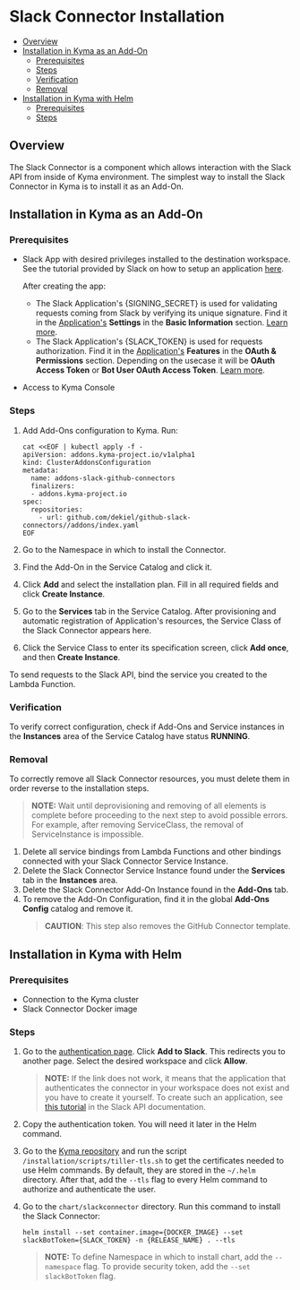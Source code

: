 # Slack Connector Installation <!-- omit in toc -->

- [Overview](#overview)
- [Installation in Kyma as an Add-On](#installation-in-kyma-as-an-add-on)
  - [Prerequisites](#prerequisites)
  - [Steps](#steps)
  - [Verification](#verification)
  - [Removal](#removal)
- [Installation in Kyma with Helm](#installation-in-kyma-with-helm)
  - [Prerequisites](#prerequisites-1)
  - [Steps](#steps-1)

## Overview

The Slack Connector is a component which allows interaction with the Slack API from inside of Kyma environment. The simplest way to install the Slack Connector in Kyma is to install it as an Add-On.

## Installation in Kyma as an Add-On

### Prerequisites

- Slack App with desired privileges installed to the destination workspace. See the tutorial provided by Slack on how to setup an application [here](https://api.slack.com/bot-users#getting-started).

    After creating the app:
    - The Slack Application's {SIGNING_SECRET} is used for validating requests coming from Slack by verifying its unique signature. Find it in the [Application's](https://api.slack.com/apps) **Settings** in the **Basic Information** section. [Learn more](https://api.slack.com/docs/verifying-requests-from-slack).
    - The Slack Application's {SLACK_TOKEN} is used for requests authorization. Find it in the [Application's](https://api.slack.com/apps) **Features** in the **OAuth & Permissions** section. Depending on the usecase it will be **OAuth Access Token** or **Bot User OAuth Access Token**. [Learn more](https://api.slack.com/docs/oauth).
- Access to Kyma Console

### Steps
1. Add Add-Ons configuration to Kyma. Run:

    ``` shell
    cat <<EOF | kubectl apply -f -
    apiVersion: addons.kyma-project.io/v1alpha1
    kind: ClusterAddonsConfiguration
    metadata:
      name: addons-slack-github-connectors
      finalizers:
      - addons.kyma-project.io
    spec:
      repositories:
        - url: github.com/dekiel/github-slack-connectors//addons/index.yaml
    EOF
    ```
    
2. Go to the Namespace in which to install the Connector.
3. Find the Add-On in the Service Catalog and click it.
4. Click **Add** and select the installation plan. Fill in all required fields and click **Create Instance**.
5. Go to the **Services** tab in the Service Catalog. After provisioning and automatic registration of Application's resources, the Service Class of the Slack Connector appears here.
6. Click the Service Class to enter its specification screen, click **Add once**, and then **Create Instance**.

To send requests to the Slack API, bind the service you created to the Lambda Function.

### Verification

To verify correct configuration, check if Add-Ons and Service instances in the **Instances** area of the Service Catalog have status **RUNNING**.

### Removal

To correctly remove all Slack Connector resources, you must delete them in order reverse to the installation steps.
> **NOTE:** Wait until deprovisioning and removing of all elements is complete before proceeding to the next step to avoid possible errors. For example, after removing ServiceClass, the removal of ServiceInstance is impossible.

1. Delete all service bindings from Lambda Functions and other bindings connected with your Slack Connector Service Instance.
2. Delete the Slack Connector Service Instance found under the **Services** tab in the **Instances** area.
3. Delete the Slack Connector Add-On Instance found in the **Add-Ons** tab.
4. To remove the Add-On Configuration, find it in the global **Add-Ons Config** catalog and remove it.
   > **CAUTION**: This step also removes the GitHub Connector template.

## Installation in Kyma with Helm

### Prerequisites

- Connection to the Kyma cluster
- Slack Connector Docker image

### Steps

1. Go to the [authentication page](https://auth-slack.herokuapp.com/). Click **Add to Slack**. This redirects you to another page. Select the desired workspace and click **Allow**.
    >**NOTE:** If the link does not work, it means that the application that authenticates the connector in your workspace does not exist and you have to create it yourself. To create such an application, see [this tutorial](https://api.slack.com/docs/oauth#flow) in the Slack API documentation.

2. Copy the authentication token. You will need it later in the Helm command.
3. Go to the [Kyma repository](https://github.com/kyma-project/kyma) and run the script `/installation/scripts/tiller-tls.sh` to get the certificates needed to use Helm commands. By default, they are stored in the `~/.helm` directory. After that, add the `--tls` flag to every Helm command to authorize and authenticate the user.
4. Go to the `chart/slackconnector` directory. Run this command to install the Slack Connector:

    ``` shell
    helm install --set container.image={DOCKER_IMAGE} --set slackBotToken={SLACK_TOKEN} -n {RELEASE_NAME} . --tls
    ```

    >**NOTE:** To define Namespace in which to install chart, add the `--namespace` flag. To provide security token, add the `--set slackBotToken` flag.
